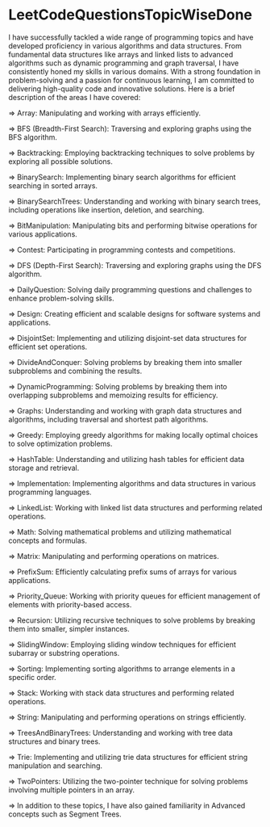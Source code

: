 # LeetCodeQuestionsTopicWiseDone

I have successfully tackled a wide range of programming topics and have developed proficiency in various algorithms and data structures. From fundamental data structures like arrays and linked lists to advanced algorithms such as dynamic programming and graph traversal, I have consistently honed my skills in various domains. With a strong foundation in problem-solving and a passion for continuous learning, I am committed to delivering high-quality code and innovative solutions. Here is a brief description of the areas I have covered:

=> Array: Manipulating and working with arrays efficiently.  

=> BFS (Breadth-First Search): Traversing and exploring graphs using the BFS algorithm.  

=> Backtracking: Employing backtracking techniques to solve problems by exploring all possible solutions.     

=> BinarySearch: Implementing binary search algorithms for efficient searching in sorted arrays.  

=> BinarySearchTrees: Understanding and working with binary search trees, including operations like insertion, deletion, and searching.  

=> BitManipulation: Manipulating bits and performing bitwise operations for various applications.  

=> Contest: Participating in programming contests and competitions.    

=> DFS (Depth-First Search): Traversing and exploring graphs using the DFS algorithm.  

=> DailyQuestion: Solving daily programming questions and challenges to enhance problem-solving skills.  

=> Design: Creating efficient and scalable designs for software systems and applications.  

=> DisjointSet: Implementing and utilizing disjoint-set data structures for efficient set operations.    

=> DivideAndConquer: Solving problems by breaking them into smaller subproblems and combining the results.  

=> DynamicProgramming: Solving problems by breaking them into overlapping subproblems and memoizing results for efficiency.    

=> Graphs: Understanding and working with graph data structures and algorithms, including traversal and shortest path algorithms.   

=> Greedy: Employing greedy algorithms for making locally optimal choices to solve optimization problems.  

=> HashTable: Understanding and utilizing hash tables for efficient data storage and retrieval.  

=> Implementation: Implementing algorithms and data structures in various programming languages.  

=> LinkedList: Working with linked list data structures and performing related operations.   

=> Math: Solving mathematical problems and utilizing mathematical concepts and formulas.  

=> Matrix: Manipulating and performing operations on matrices.  

=> PrefixSum: Efficiently calculating prefix sums of arrays for various applications.  

=> Priority_Queue: Working with priority queues for efficient management of elements with priority-based access.    

=> Recursion: Utilizing recursive techniques to solve problems by breaking them into smaller, simpler instances.  

=> SlidingWindow: Employing sliding window techniques for efficient subarray or substring operations.  

=> Sorting: Implementing sorting algorithms to arrange elements in a specific order.  

=> Stack: Working with stack data structures and performing related operations.  

=> String: Manipulating and performing operations on strings efficiently.  

=> TreesAndBinaryTrees: Understanding and working with tree data structures and binary trees.  

=> Trie: Implementing and utilizing trie data structures for efficient string manipulation and searching.  

=> TwoPointers: Utilizing the two-pointer technique for solving problems involving multiple pointers in an array.  

=> In addition to these topics, I have also gained familiarity in Advanced concepts such as Segment Trees.   
